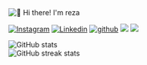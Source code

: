 <img src="https://c.tenor.com/0YiPDTC2HuQAAAAd/big-monitor-big-brain.gif" alt="👋 Hi there! I'm reza" title="👋 Hi there! I'm reza"/>

<div align="left">

[![Instagram](https://img.shields.io/badge/Instagram-%23E4405F.svg?style=for-the-badge&logo=Instagram&logoColor=white)](https://www.instagram.com/moritz_enderle/)
[![Linkedin](https://img.shields.io/badge/LinkedIn-%231DA1F2.svg?style=for-the-badge&logo=Linkedin&logoColor=white)](https://www.linkedin.com/in/moritz-enderle//)
[![github](https://img.shields.io/badge/Github-12100E.svg?style=for-the-badge&logo=github&logoColor=white)](https://github.com/THDMoritzEnderle/)
![](https://komarev.com/ghpvc/?username=THDMoritzEnderle&label=PROFILE+VIEWS&style=for-the-badge&color=brightgreen)
<img src="https://img.shields.io/badge/Python-3776AB?style=for-the-badge&logo=python&logoColor=white"/>

![GitHub stats](https://github-readme-stats.vercel.app/api?username=THDMoritzEnderle&show_icons=true&theme=dracula)  
![GitHub streak stats](https://github-readme-streak-stats.herokuapp.com/?user=THDMoritzEnderle&theme=dracula)  
